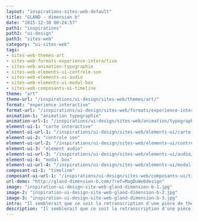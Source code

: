 ```yaml
---
layout: "inspirations-sites-web-default"
title: "GLAND - dimension b"
date: "2015-12-30 00:24:57"
path1: "inspirations"
path2: "ui-design"
path3: "sites-web"
category: "ui-sites-web"
tags:
- sites-web-themes-art
- sites-web-formats-experience-interactive
- sites-web-animation-typographie
- sites-web-elements-ui-controle-son
- sites-web-elements-ui-audio
- sites-web-elements-ui-modal-box
- sites-web-composants-ui-timeline
theme: "art"
theme-url: "/inspirations/ui-design/sites-web/themes/art/"
format: "experience interactive"
format-url: "/inspirations/ui-design/sites-web/formats/experience-interactive/"
animation-1: "animation typographie"
animation-url-1: "/inspirations/ui-design/sites-web/animation/typographie/"
element-ui-1: "carte interactive"
element-ui-url-1: "/inspirations/ui-design/sites-web/elements-ui/carte-interactive/"
element-ui-2: "controle son"
element-ui-url-2: "/inspirations/ui-design/sites-web/elements-ui/controle-son/"
element-ui-3: "element audio"
element-ui-url-3: "/inspirations/ui-design/sites-web/elements-ui/audio/"
element-ui-4: "modal box"
element-ui-url-4: "/inspirations/ui-design/sites-web/elements-ui/modal-box/"
composant-ui-1: "timeline"
composant-ui-url-1: "/inspirations/ui-design/sites-web/composants-ui/timeline/"
url-demo: "http://gland-dimension-b.com/?ref=MagDuWebdesign"
image: "inspiration-ui-design-site-web-gland-dimension-b-1.jpg"
image-2: "inspiration-ui-design-site-web-gland-dimension-b-2.jpg"
image-3: "inspiration-ui-design-site-web-gland-dimension-b-3.jpg"
intro: "Il semblerait que ce soit la retranscription d'une pièce de théâtre. Si vous avez d'autres hypothèses, n'hésitez pas à les communiquer 😂."
description: "Il semblerait que ce soit la retranscription d'une pièce de théâtre. Si vous avez d'autres hypothèses, n'hésitez pas à les communiquer 😂."
---
```

